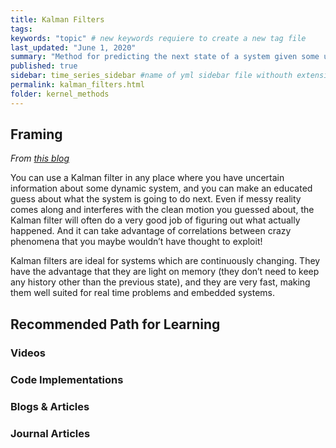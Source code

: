 ```yaml
---
title: Kalman Filters
tags:
keywords: "topic" # new keywords requiere to create a new tag file
last_updated: "June 1, 2020"
summary: "Method for predicting the next state of a system given some uncertainty."
published: true
sidebar: time_series_sidebar #name of yml sidebar file withouth extension
permalink: kalman_filters.html
folder: kernel_methods
---
```



## Framing

_From [this blog](http://www.bzarg.com/p/how-a-kalman-filter-works-in-pictures/)_

You can use a Kalman filter in any place where you have uncertain information about some dynamic system, and you can make an educated guess about what the system is going to do next. Even if messy reality comes along and interferes with the clean motion you guessed about, the Kalman filter will often do a very good job of figuring out what actually happened. And it can take advantage of correlations between crazy phenomena that you maybe wouldn’t have thought to exploit!

Kalman filters are ideal for systems which are continuously changing. They have the advantage that they are light on memory (they don’t need to keep any history other than the previous state), and they are very fast, making them well suited for real time problems and embedded systems.

## Recommended Path for Learning

### Videos

### Code Implementations

### Blogs & Articles

### Journal Articles
